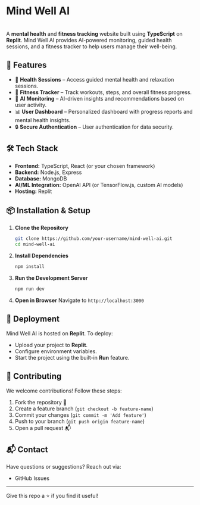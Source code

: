 # Mind Well AI

\
A **mental health** and **fitness tracking** website built using **TypeScript** on **Replit**. Mind Well AI provides AI-powered monitoring, guided health sessions, and a fitness tracker to help users manage their well-being.

## 🚀 Features

- 🧘 **Health Sessions** – Access guided mental health and relaxation sessions.
- 🏃 **Fitness Tracker** – Track workouts, steps, and overall fitness progress.
- 🤖 **AI Monitoring** – AI-driven insights and recommendations based on user activity.
- 📊 **User Dashboard** – Personalized dashboard with progress reports and mental health insights.
- 🔒 **Secure Authentication** – User authentication for data security.

## 🛠 Tech Stack

- **Frontend:** TypeScript, React (or your chosen framework)
- **Backend:** Node.js, Express
- **Database:** MongoDB&#x20;
- **AI/ML Integration:** OpenAI API (or TensorFlow\.js, custom AI models)
- **Hosting:** Replit

## 📦 Installation & Setup

1. **Clone the Repository**
   ```sh
   git clone https://github.com/your-username/mind-well-ai.git
   cd mind-well-ai
   ```
2. **Install Dependencies**
   ```sh
   npm install
   ```
3. **Run the Development Server**
   ```sh
   npm run dev
   ```
4. **Open in Browser**
   Navigate to `http://localhost:3000`

## 🚀 Deployment

Mind Well AI is hosted on **Replit**. To deploy:

- Upload your project to **Replit**.
- Configure environment variables.
- Start the project using the built-in **Run** feature.

## 🤝 Contributing

We welcome contributions! Follow these steps:

1. Fork the repository 🍴
2. Create a feature branch (`git checkout -b feature-name`)
3. Commit your changes (`git commit -m 'Add feature'`)
4. Push to your branch (`git push origin feature-name`)
5. Open a pull request 📬

## 📬 Contact

Have questions or suggestions? Reach out via:

- GitHub Issues

---

Give this repo a ⭐ if you find it useful!

